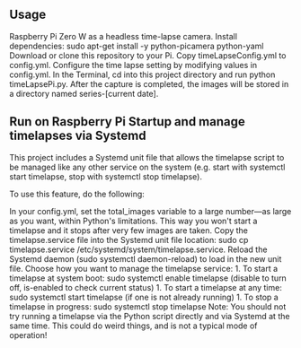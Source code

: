 <h2>Usage</h2>
Raspberry Pi Zero W as a headless time-lapse camera.
Install dependencies: sudo apt-get install -y python-picamera python-yaml
Download or clone this repository to your Pi.
Copy timeLapseConfig.yml to config.yml.
Configure the time lapse setting by modifying values in config.yml.
In the Terminal, cd into this project directory and run python timeLapsePi.py.
After the capture is completed, the images will be stored in a directory named series-[current date].
<p>
<h2>Run on Raspberry Pi Startup and manage timelapses via Systemd</h2>
This project includes a Systemd unit file that allows the timelapse script to be managed like any other service on the system (e.g. start with systemctl start timelapse, stop with systemctl stop timelapse).

To use this feature, do the following:

In your config.yml, set the total_images variable to a large number—as large as you want, within Python's limitations. This way you won't start a timelapse and it stops after very few images are taken.
Copy the timelapse.service file into the Systemd unit file location: sudo cp timelapse.service /etc/systemd/system/timelapse.service.
Reload the Systemd daemon (sudo systemctl daemon-reload) to load in the new unit file.
Choose how you want to manage the timelapse service: 1. To start a timelapse at system boot: sudo systemctl enable timelapse (disable to turn off, is-enabled to check current status) 1. To start a timelapse at any time: sudo systemctl start timelapse (if one is not already running) 1. To stop a timelapse in progress: sudo systemctl stop timelapse
Note: You should not try running a timelapse via the Python script directly and via Systemd at the same time. This could do weird things, and is not a typical mode of operation!
